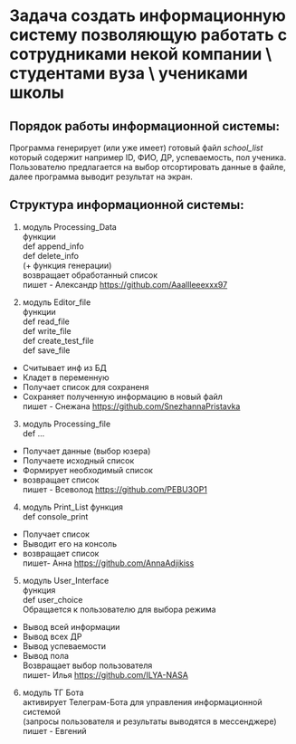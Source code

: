 ﻿# Задача создать информационную систему позволяющую работать с сотрудниками некой компании \ студентами вуза \ учениками школы


## Порядок работы информационной системы: 

Программа генерирует (или уже имеет) готовый файл *school_list* который содержит например ID, ФИО, ДР, успеваемость, пол ученика. Пользователю предлагается на выбор отсортировать данные в файле, далее программа выводит результат на экран.  

## Структура информационной системы: 

1. модуль Processing_Data  
функции  
def append_info\
def delete_info\
(+ функция генерации)\
возвращает обработанный список  
пишет - Александр https://github.com/Aaallleeexxx97

2. модуль Editor_file  
функции  
def read_file\
def write_file\
def create_test_file\
def save_file
- Считывает инф из БД
- Кладет в переменную
- Получает список для сохраненя
- Сохраняет полученную информацию в новый файл  
пишет - Снежана https://github.com/SnezhannaPristavka 

3. модуль Processing_file  
def ...
- Получает данные (выбор юзера)
- Получаете исходный список
- Формирует необходимый список
- возвращает список  
пишет - Всеволод https://github.com/PEBU3OP1

4. модуль Print_List 
функция  
def console_print  
- Получает список 
- Выводит его на консоль
- возвращает список  
пишет- Анна https://github.com/AnnaAdjikiss

5. модуль User_Interface  
функция  
def user_choice  
Обращается к  пользователю для выбора режима
- Вывод всей информации
- Вывод всех ДР
- Вывод успеваемости
- Вывод пола   
Возвращает выбор пользователя  
пишет- Илья https://github.com/ILYA-NASA

6. модуль ТГ Бота   
активирует Телеграм-Бота для управления информационной системой   
(запросы пользователя и результаты выводятся в мессенджере)   
пишет - Евгений  